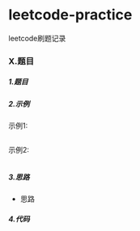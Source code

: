 # leetcode-practice
leetcode刷题记录

### X.题目

##### 1.题目

##### 2.示例
示例1:
```

```

示例2:
```

```

##### 3.思路
- 思路

##### 4.代码
```javascript

```